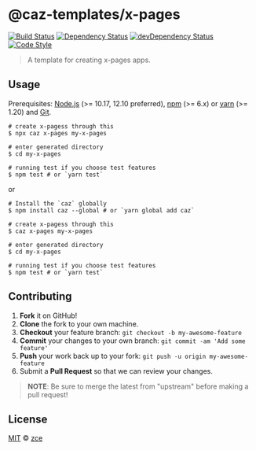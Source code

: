 # @caz-templates/x-pages

[![Build Status][travis-img]][travis-url]
[![Dependency Status][dependency-img]][dependency-url]
[![devDependency Status][devdependency-img]][devdependency-url]
[![Code Style][style-img]][style-url]

> A template for creating x-pages apps.

## Usage

Prerequisites: [Node.js](https://nodejs.org) (>= 10.17, 12.10 preferred), [npm](https://www.npmjs.com) (>= 6.x) or [yarn](https://yarnpkg.com) (>= 1.20) and [Git](https://git-scm.com).

```shell
# create x-pagess through this
$ npx caz x-pages my-x-pages

# enter generated directory
$ cd my-x-pages

# running test if you choose test features
$ npm test # or `yarn test`
```

or

```shell
# Install the `caz` globally
$ npm install caz --global # or `yarn global add caz`

# create x-pagess through this
$ caz x-pages my-x-pages

# enter generated directory
$ cd my-x-pages

# running test if you choose test features
$ npm test # or `yarn test`
```

## Contributing

1. **Fork** it on GitHub!
2. **Clone** the fork to your own machine.
3. **Checkout** your feature branch: `git checkout -b my-awesome-feature`
4. **Commit** your changes to your own branch: `git commit -am 'Add some feature'`
5. **Push** your work back up to your fork: `git push -u origin my-awesome-feature`
6. Submit a **Pull Request** so that we can review your changes.

> **NOTE**: Be sure to merge the latest from "upstream" before making a pull request!

## License

[MIT](LICENSE) &copy; [zce](https://zce.me)



[travis-img]: https://img.shields.io/travis/caz-templates/x-pages
[travis-url]: https://travis-ci.org/caz-templates/x-pages
[dependency-img]: https://img.shields.io/david/caz-templates/x-pages
[dependency-url]: https://david-dm.org/caz-templates/x-pages
[devdependency-img]: https://img.shields.io/david/dev/caz-templates/x-pages
[devdependency-url]: https://david-dm.org/caz-templates/x-pages?type=dev
[style-img]: https://img.shields.io/badge/code_style-standard-brightgreen
[style-url]: https://standardjs.com
